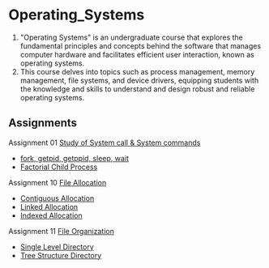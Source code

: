 # Operating_Systems
1. "Operating Systems" is an undergraduate course that explores the fundamental principles and concepts behind the software that manages computer hardware and facilitates efficient user interaction, known as operating systems.
2. This course delves into topics such as process management, memory management, file systems, and device drivers, equipping students with the knowledge and skills to understand and design robust and reliable operating systems.


## Assignments 

Assignment 01  [Study of System call & System commands](https://github.com/KKBUGHUNTER/Operating_Systems/blob/main/Assignment-01)<br>
   - [fork, getpid, getppid, sleep, wait](https://github.com/KKBUGHUNTER/Operating_Systems/blob/main/Assignment-01/Q2_fork_getpid_getppid_sleep_wait.c)
   - [Factorial Child Process](https://github.com/KKBUGHUNTER/Operating_Systems/blob/main/Assignment-01/Q3_factorial%20_child.c)<br>

Assignment 10  [File Allocation](https://github.com/KKBUGHUNTER/Operating_Systems/blob/main/Assignment_10)<br>
  - [Contiguous Allocation](https://github.com/KKBUGHUNTER/Operating_Systems/blob/main/Assignment_10/ContiguousAllocation.c)
  - [Linked Allocation](https://github.com/KKBUGHUNTER/Operating_Systems/blob/main/Assignment_10/LinkedAllocation.c)
  - [Indexed Allocation](https://github.com/KKBUGHUNTER/Operating_Systems/blob/main/Assignment_10/IndexedAllocation.c)<br>


Assignment 11  [File Organization](https://github.com/KKBUGHUNTER/Operating_Systems/blob/main/Assignment_11)<br>
  - [Single Level Directory](https://github.com/KKBUGHUNTER/Operating_Systems/blob/main/Assignment_11/SingleLevelDirectory.c)
  - [Tree Structure Directory](https://github.com/KKBUGHUNTER/Operating_Systems/blob/main/Assignment_11/TreeStructureDirectory.c)<br>
